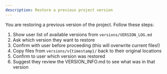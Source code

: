```yaml
---
description: Restore a previous project version
---
```


You are restoring a previous version of the project. Follow these steps:

1. Show user list of available versions from `versions/VERSION_LOG.md`
2. Ask which version they want to restore
3. Confirm with user before proceeding (this will overwrite current files!)
4. Copy files from `versions/v{timestamp}/` back to their original locations
5. Confirm to user which version was restored
6. Suggest they review the VERSION_INFO.md to see what was in that version
